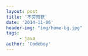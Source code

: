```yaml
---                                                                                                                                                                                                     
layout: post
title: '不劳而获'
date: '2014-11-06'
header-img: "img/home-bg.jpg"
tags:
     - java
author: 'Codeboy'
---
```

